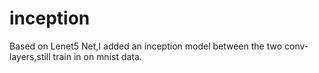 # inception  

Based on Lenet5 Net,I added an inception model between the two conv-layers,still train in on mnist data.

